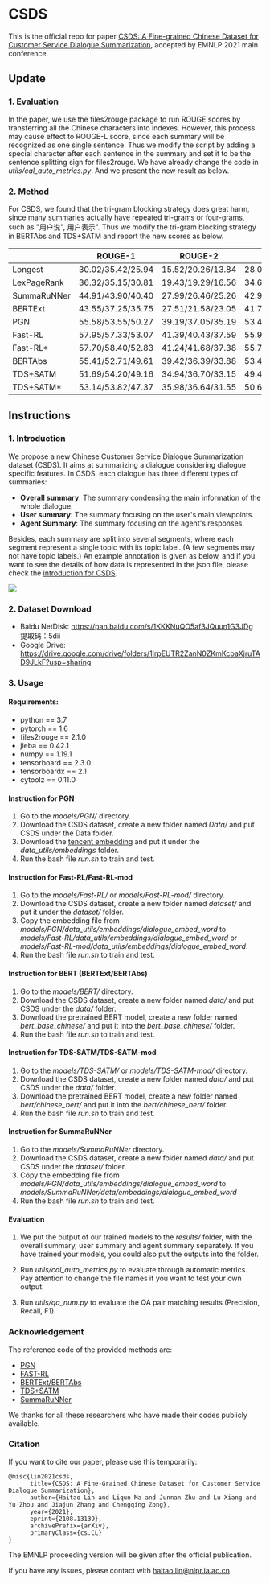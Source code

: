 # CSDS
This is the official repo for paper [CSDS: A Fine-grained Chinese Dataset for Customer Service Dialogue Summarization](https://arxiv.org/abs/2108.13139), accepted by EMNLP 2021 main conference.

## Update

### 1. Evaluation

In the paper, we use the files2rouge package to run ROUGE scores by transferring all the Chinese characters into indexes. However, this process may cause effect to ROUGE-L score, since each summary will be recognized as one single sentence. Thus we modify the script by adding a special character after each sentence in the summary and set it to be the sentence splitting sign for files2rouge. We have already change the code in *utils/cal_auto_metrics.py*. And we present the new result as below.

### 2. Method

For CSDS, we found that the tri-gram blocking strategy does great harm, since many summaries actually have repeated tri-grams or four-grams, such as "用户说", 用户表示". Thus we modify the tri-gram blocking strategy in BERTAbs and TDS+SATM and report the new scores as below.

|             | ROUGE-1           | ROUGE-2           | ROUGE-L           | BLEU              | BS                | MS                |
| ----------- | ----------------- | ----------------- | ----------------- | ----------------- | ----------------- | ----------------- |
| Longest     | 30.02/35.42/25.94 | 15.52/20.26/13.84 | 28.00/33.49/24.01 | 11.19/13.14/9.94  | 63.61/67.92/62.89 | 12.38/16.46/10.71 |
| LexPageRank | 36.32/35.15/30.81 | 19.43/19.29/16.56 | 34.67/33.82/29.37 | 13.48/14.14/12.65 | 66.60/67.23/65.27 | 15.01/13.94/12.26 |
| SummaRuNNer | 44.91/43.90/40.40 | 27.99/26.46/25.26 | 42.97/41.89/38.38 | 21.60/19.35/20.69 | 71.77/72.16/70.94 | 24.10/22.16/20.41 |
| BERTExt     | 43.55/37.25/35.75 | 27.51/21.58/23.05 | 41.75/35.69/34.25 | 21.59/14.91/17.39 | 71.24/68.01/67.59 | 22.69/16.06/14.59 |
| PGN         | 55.58/53.55/50.27 | 39.19/37.05/35.19 | 53.46/51.05/47.64 | 32.31/29.64/28.29 | 78.40/78.67/76.15 | 28.58/26.65/25.17 |
| Fast-RL     | 57.95/57.33/53.07 | 41.39/40.43/37.59 | 55.99/55.17/50.76 | 33.04/33.39/30.44 | 79.57/80.29/77.72 | 29.78/28.55/27.18 |
| Fast-RL*    | 57.70/58.40/52.83 | 41.24/41.68/37.38 | 55.76/56.11/50.54 | 32.94/33.53/30.11 | 79.76/81.06/77.52 | 30.12/29.95/26.89 |
| BERTAbs     | 55.41/52.71/49.61 | 39.42/36.39/33.88 | 53.41/50.45/46.88 | 27.77/30.17/27.02 | 79.23/79.23/76.41 | 28.11/24.95/23.91 |
| TDS+SATM    | 51.69/54.20/49.16 | 34.94/36.70/33.15 | 49.44/51.66/46.35 | 22.89/25.82/26.22 | 77.47/79.21/76.06 | 25.35/26.13/24.19 |
| TDS+SATM*   | 53.14/53.82/47.37 | 35.98/36.64/31.55 | 50.68/51.56/44.65 | 26.47/25.47/22.72 | 77.81/79.29/75.52 | 26.11/26.12/23.09 |

## Instructions

### 1. Introduction

We propose a new Chinese Customer Service Dialogue Summarization dataset  (CSDS). It aims at summarizing a dialogue considering dialogue specific features. In CSDS, each dialogue has three different types of summaries: 

- **Overall summary**: The summary condensing the main information of the whole dialogue.
- **User summary**: The summary focusing on the user's main viewpoints.
- **Agent Summary**: The summary focusing on the agent's responses.

Besides, each summary are split into several segments, where each segment represent a single topic with its topic label. (A few segments may not have topic labels.) An example annotation is given as below, and if you want to see the details of how data is represented in the json file, please check the  [introduction for CSDS](utils/dataset_introduction.md).

![](utils/example.png)

### 2. Dataset Download

- Baidu NetDisk: https://pan.baidu.com/s/1KKKNuQO5af3JQuun1G3JDg 提取码：5dii
- Google Drive: https://drive.google.com/drive/folders/1IrpEUTR2ZanN0ZKmKcbaXjruTAD9JLkF?usp=sharing

### 3. Usage

#### Requirements:

- python == 3.7
- pytorch == 1.6
- files2rouge == 2.1.0
- jieba == 0.42.1
- numpy == 1.19.1
- tensorboard == 2.3.0
- tensorboardx == 2.1
- cytoolz == 0.11.0

#### Instruction for PGN

1. Go to the *models/PGN/* directory.
2. Download the CSDS dataset, create a new folder named *Data/* and put CSDS under the Data folder.
3. Download the [tencent embedding](https://ai.tencent.com/ailab/nlp/en/embedding.html) and put it under the *data_utils/embeddings* folder.
4. Run the bash file *run.sh* to train and test.

#### Instruction for Fast-RL/Fast-RL-mod

1. Go to the *models/Fast-RL/* or *models/Fast-RL-mod/* directory.
2. Download the CSDS dataset, create a new folder named *dataset/* and put it under the *dataset/* folder.
3. Copy the embedding file from *models/PGN/data_utils/embeddings/dialogue_embed_word* to *models/Fast-RL/data_utils/embeddings/dialogue_embed_word* or *models/Fast-RL-mod/data_utils/embeddings/dialogue_embed_word*.
4. Run the bash file *run.sh* to train and test.

#### Instruction for BERT (BERTExt/BERTAbs)

1. Go to the *models/BERT/* directory.
2. Download the CSDS dataset, create a new folder named *data/* and put CSDS under the *data/* folder.
3. Download the pretrained BERT model, create a new folder named *bert_base_chinese/* and put it into the *bert_base_chinese/* folder.
4. Run the bash file *run.sh* to train and test.

#### Instruction for TDS-SATM/TDS-SATM-mod

1. Go to the *models/TDS-SATM/* or *models/TDS-SATM-mod/* directory.
2. Download the CSDS dataset, create a new folder named *data/* and put CSDS under the *data/* folder.
3. Download the pretrained BERT model, create a new folder named *bert/chinese_bert/* and put it into the *bert/chinese_bert/* folder.
4. Run the bash file *run.sh* to train and test.

#### Instruction for SummaRuNNer

1. Go to the *models/SummaRuNNer* directory.
2. Download the CSDS dataset, create a new folder named *data/* and put CSDS under the *dataset/* folder.
3. Copy the embedding file from *models/PGN/data_utils/embeddings/dialogue_embed_word* to *models/SummaRuNNer/data/embeddings/dialogue_embed_word* 
4. Run the bash file *run.sh* to train and test.

#### Evaluation

1. We put the output of our trained models to the *results/* folder, with the overall summary, user summary and agent summary separately. If you have trained your models, you could also put the outputs into the folder.

2. Run *utils/cal_auto_metrics.py* to evaluate through automatic metrics. Pay attention to change the file names if you want to test your own output.
3. Run *utils/qa_num.py* to evaluate the QA pair matching results (Precision, Recall, F1).

### Acknowledgement

The reference code of the provided methods are:

- [PGN](https://github.com/atulkum/pointer_summarizer)
- [FAST-RL](https://github.com/ChenRocks/fast_abs_rl)
- [BERTExt/BERTAbs](https://github.com/nlpyang/PreSumm)
- [TDS+SATM](https://github.com/RowitZou/topic-dialog-summ)
- [SummaRuNNer](https://github.com/hpzhao/SummaRuNNer)

We thanks for all these researchers who have made their codes publicly available.

### Citation

If you want to cite our paper, please use this temporarily:

```
@misc{lin2021csds,
      title={CSDS: A Fine-Grained Chinese Dataset for Customer Service Dialogue Summarization}, 
      author={Haitao Lin and Liqun Ma and Junnan Zhu and Lu Xiang and Yu Zhou and Jiajun Zhang and Chengqing Zong},
      year={2021},
      eprint={2108.13139},
      archivePrefix={arXiv},
      primaryClass={cs.CL}
}
```

The EMNLP proceeding version will be given after the official publication.

If you have any issues, please contact with haitao.lin@nlpr.ia.ac.cn

